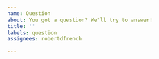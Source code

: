```yaml
---
name: Question
about: You got a question? We'll try to answer!
title: ''
labels: question
assignees: robertdfrench

---
```



